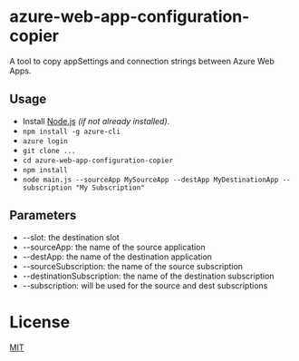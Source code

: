 # azure-web-app-configuration-copier

A tool to copy appSettings and connection strings between Azure Web Apps.

## Usage

- Install [Node.js](https://nodejs.org) *(if not already installed)*.
- `npm install -g azure-cli`
- `azure login`
- `git clone ...`
- `cd azure-web-app-configuration-copier`
- `npm install`
- `node main.js --sourceApp MySourceApp --destApp MyDestinationApp --subscription "My Subscription"`

## Parameters
- --slot: the destination slot
- --sourceApp: the name of the source application
- --destApp: the name of the destination application
- --sourceSubscription: the name of the source subscription
- --destinationSubscription: the name of the destination subscription
- --subscription: will be used for the source and dest subscriptions 

# License

[MIT](/LICENSE)
